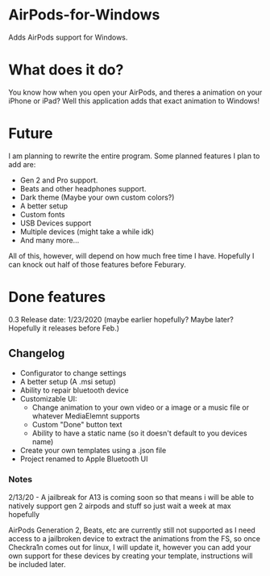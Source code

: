 # AirPods-for-Windows
Adds AirPods support for Windows.

# What does it do?
You know how when you open your AirPods, and theres a animation on your iPhone or iPad? Well this application adds that exact animation to Windows!

# Future
I am planning to rewrite the entire program. Some planned features I plan to add are:
- Gen 2 and Pro support.
- Beats and other headphones support.
- Dark theme (Maybe your own custom colors?)
- A better setup
- Custom fonts
- USB Devices support
- Multiple devices (might take a while idk)
- And many more...

All of this, however, will depend on how much free time I have. Hopefully I can knock out half of those features before Feburary.

# Done features
0.3 Release date: 1/23/2020 (maybe earlier hopefully? Maybe later? Hopefully it releases before Feb.)

## Changelog
- Configurator to change settings
- A better setup (A .msi setup)
- Ability to repair bluetooth device
- Customizable UI:
  - Change animation to your own video or a image or a music file or whatever MediaElemnt supports
  - Custom "Done" button text
  - Ability to have a static name (so it doesn't default to you devices name)
 - Create your own templates using a .json file
- Project renamed to Apple Bluetooth UI

### Notes
2/13/20 - A jailbreak for A13 is coming soon so that means i will be able to natively support gen 2 airpods and stuff so just wait a week at max hopefully

AirPods Generation 2, Beats, etc are currently still not supported as I need access to a jailbroken device to extract the animations from the FS, so once Checkra1n comes out for linux, I will update it, however you can add your own support for these devices by creating your template, instructions will be included later.
